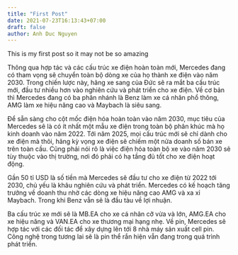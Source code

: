 ```yaml
---
title: "First Post"
date: 2021-07-23T16:13:43+07:00
draft: false
author: Anh Duc Nguyen
---
```


This is my first post so it may not be so amazing

<!--more-->

Thông qua hợp tác và các cấu trúc xe điện hoàn toàn mới, Mercedes đang có tham vọng sẽ chuyển toàn bộ dòng xe của họ thành xe điện vào năm 2030. Trong chiến lược này, hãng xe sang của Đức sẽ ra mắt ba cấu trúc mới, đầu tư nhiều hơn vào nghiên cứu và phát triển cho xe điện. Về cơ bản thì Mercedes đang có ba phân nhánh là Benz làm xe cá nhân phổ thông, AMG làm xe hiệu năng cao và Maybach là siêu sang.

Để sẵn sàng cho cột mốc điện hóa hoàn toàn vào năm 2030, mục tiêu của Mercedes sẽ là có ít nhất một mẫu xe điện trong toàn bộ phân khúc mà họ kinh doanh vào năm 2022. Tới năm 2025, mọi cấu trúc mới sẽ chỉ dành cho xe điện mà thôi, hãng kỳ vọng xe điện sẽ chiếm một nửa doanh số bán xe trên toàn cầu. Cũng phải nói rõ là việc điện hóa toàn bộ xe vào năm 2030 sẽ tùy thuộc vào thị trường, nơi đó phải có hạ tầng đủ tốt cho xe điện hoạt động.

Gần 50 tỉ USD là số tiền mà Mercedes sẽ đầu tư cho xe điện từ 2022 tới 2030, chủ yếu là khâu nghiên cứu và phát triển. Mercedes có kế hoạch tăng trưởng về doanh thu nhờ các dòng xe hiệu năng cao AMG và xa xỉ Maybach. Trong khi Benz vẫn sẽ là đầu tàu về lợi nhuận.

Ba cấu trúc xe mới sẽ là MB.EA cho xe cá nhân cỡ vừa và lớn, AMG.EA cho xe hiệu năng và VAN.EA cho xe thương mại hạng nhẹ. Về pin, Mercedes sẽ hợp tác với các đối tác để xây dựng lên tới 8 nhà máy sản xuất cell pin. Công nghệ trong tương lai sẽ là pin thể rắn hiện vẫn đang trong quá trình phát triển.
